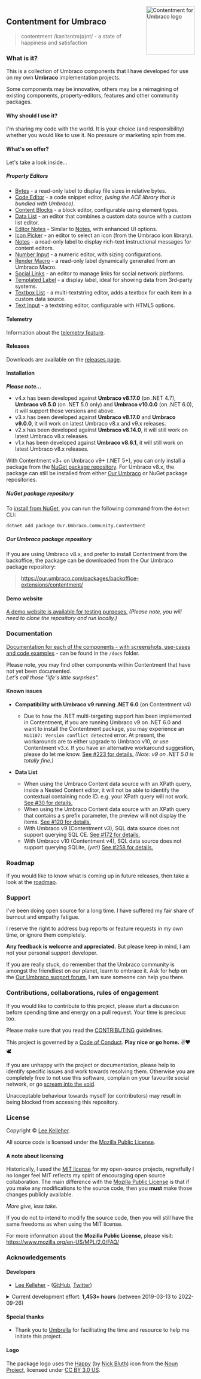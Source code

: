 <img src="../docs/assets/img/logo.png" alt="Contentment for Umbraco logo" title="A state of Umbraco happiness." height="130" align="right">

## Contentment for Umbraco

> contentment /kənˈtɛntm(ə)nt/ - a state of happiness and satisfaction

### What is it?

This is a collection of Umbraco components that I have developed for use on my own **Umbraco** implementation projects.

Some components may be innovative, others may be a reimagining of existing components, property-editors, features and other community packages.


#### Why should I use it?

I'm sharing my code with the world. It is your choice (and responsibility) whether you would like to use it.
No pressure or marketing spin from me.


#### What's on offer?

Let's take a look inside...

##### Property Editors

- [Bytes](../docs/editors/bytes.md) - a read-only label to display file sizes in relative bytes.
- [Code Editor](../docs/editors/code-editor.md) - a code snippet editor, _(using the ACE library that is bundled with Umbraco)._
- [Content Blocks](../docs/editors/content-blocks.md) - a block editor, configurable using element types.
- [Data List](../docs/editors/data-list.md) - an editor that combines a custom data source with a custom list editor.
- [Editor Notes](../docs/editors/editor-notes.md) - Similar to [Notes](../docs/editors/notes.md), with enhanced UI options.
- [Icon Picker](../docs/editors/icon-picker.md) - an editor to select an icon (from the Umbraco icon library).
- [Notes](../docs/editors/notes.md) - a read-only label to display rich-text instructional messages for content editors.
- [Number Input](../docs/editors/number-input.md) - a numeric editor, with sizing configurations.
- [Render Macro](../docs/editors/render-macro.md) - a read-only label dynamically generated from an Umbraco Macro.
- [Social Links](../docs/editors/social-links.md) - an editor to manage links for social network platforms.
- [Templated Label](../docs/editors/templated-label.md) - a display label, ideal for showing data from 3rd-party systems.
- [Textbox List](../docs/editors/textbox-list.md) - a multi-textstring editor, adds a textbox for each item in a custom data source.
- [Text Input](../docs/editors/text-input.md) - a textstring editor, configurable with HTML5 options.

#### Telemetry

Information about the [telemetry feature](../docs/telemetry.md).

#### Releases

Downloads are available on the [releases page](https://github.com/leekelleher/umbraco-contentment/releases).

#### Installation

_**Please note...**_

- v4.x has been developed against **Umbraco v8.17.0** (on .NET 4.7), **Umbraco v9.5.0** (on .NET 5.0 only) and **Umbraco v10.0.0** (on .NET 6.0), it will support those versions and above.
- v3.x has been developed against **Umbraco v8.17.0** and **Umbraco v9.0.0**, it will work on latest Umbraco v8.x and v9.x releases.
- v2.x has been developed against **Umbraco v8.14.0**, it will still work on latest Umbraco v8.x releases.
- v1.x has been developed against **Umbraco v8.6.1**, it will still work on latest Umbraco v8.x releases.

With Contentment v3+ on Umbraco v9+ (.NET 5+), you can only install a package from the [NuGet package repository](https://www.nuget.org/packages/Our.Umbraco.Community.Contentment). For Umbraco v8.x, the package can still be installed from either [Our Umbraco](https://our.umbraco.com/packages/backoffice-extensions/contentment/) or NuGet package repositories.

##### NuGet package repository

To [install from NuGet](https://www.nuget.org/packages/Our.Umbraco.Community.Contentment), you can run the following command from the `dotnet` CLI:

    dotnet add package Our.Umbraco.Community.Contentment

##### Our Umbraco package repository

If you are using Umbraco v8.x, and prefer to install Contentment from the backoffice, the package can be downloaded from the Our Umbraco package repository:

> <https://our.umbraco.com/packages/backoffice-extensions/contentment/>


#### Demo website

[A demo website is available for testing purposes.](../src/Umbraco.Cms.10.0.0/README.md) _(Please note, you will need to clone the repository and run locally.)_


### Documentation

[Documentation for each of the components - with screenshots, use-cases and code examples](../docs/) - can be found in the `/docs` folder.

Please note, you may find other components within Contentment that have not yet been documented.<br>
_Let's call those "life's little surprises"._


#### Known issues

- **Compatibility with Umbraco v9 running .NET 6.0** (on Contentment v4)
  - Due to how the .NET multi-targeting support has been implemented in Contentment, if you are running Umbraco v9 on .NET 6.0 and want to install the Contentment package, you may experience an `NU1107: Version conflict detected` error. At present, the workarounds are to either upgrade to Umbraco v10, or use Contentment v3.x. If you have an alternative workaround suggestion, please do let me know. [See #223 for details.](https://github.com/leekelleher/umbraco-contentment/issues/223) _(Note: v9 on .NET 5.0 is totally fine.)_

- **Data List**
  - When using the Umbraco Content data source with an XPath query, inside a Nested Content editor, it will not be able to identify the contextual containing node ID. e.g. your XPath query will not work. [See #30 for details.](https://github.com/leekelleher/umbraco-contentment/issues/30)
  - When using the Umbraco Content data source with an XPath query that contains a `$` prefix parameter, the preview will not display the items. [See #120 for details.](https://github.com/leekelleher/umbraco-contentment/issues/120)
  - With Umbraco v9 (Contentment v3), SQL data source does not support querying SQL CE. [See #172 for details.](https://github.com/leekelleher/umbraco-contentment/issues/172)
  - With Umbraco v10 (Contentment v4), SQL data source does not support querying SQLite, _(yet!)_ [See #258 for details.](https://github.com/leekelleher/umbraco-contentment/issues/258)


### Roadmap

If you would like to know what is coming up in future releases, then take a look at the [roadmap](ROADMAP.md).


### Support

I've been doing open source for a long time. I have suffered my fair share of burnout and empathy fatigue.

I reserve the right to address bug reports or feature requests in my own time, or ignore them completely.

**Any feedback is welcome and appreciated.** But please keep in mind, I am not your personal support developer.

If you are really stuck, do remember that the Umbraco community is amongst the friendliest on our planet, learn to embrace it. 
Ask for help on the [Our Umbraco support forum](https://our.umbraco.com/), I am sure someone can help you there.


### Contributions, collaborations, rules of engagement

If you would like to contribute to this project, please start a discussion before spending time and energy on a pull request. Your time is precious too.

Please make sure that you read the [CONTRIBUTING](CONTRIBUTING.md) guidelines.

This project is governed by a [Code of Conduct](CODE_OF_CONDUCT.md). **Play nice or go home.** :v::heart::dove:

If you are unhappy with the project or documentation, please help to identify specific issues and work towards resolving them.
Otherwise you are completely free to not use this software, complain on your favourite social network, or go [scream into the void](https://screamintothevoid.com/).

Unacceptable behaviour towards myself (or contributors) may result in being blocked from accessing this repository.


### License

Copyright &copy; [Lee Kelleher](https://leekelleher.com).

All source code is licensed under the [Mozilla Public License](../LICENSE).

#### A note about licensing

Historically, I used the [MIT license](https://opensource.org/licenses/MIT) for my open-source projects, regretfully I no longer feel MIT reflects my spirit of encouraging open source collaboration.
The main difference with the [Mozilla Public License](https://opensource.org/licenses/MPL-2.0) is that if you make any modifications to the source code, then you **must** make those changes publicly available.

_More give, less take._

If you do not to intend to modify the source code, then you will still have the same freedoms as when using the MIT license.

For more information about the **Mozilla Public License**, please visit: <https://www.mozilla.org/en-US/MPL/2.0/FAQ/>


### Acknowledgements

#### Developers

- [Lee Kelleher](https://leekelleher.com) - ([GitHub](https://github.com/leekelleher), [Twitter](https://twitter.com/leekelleher))

<details>
<summary>Current development effort: <b>1,453+ hours</b> (between 2019-03-13 to 2022-09-26)</summary>

_To give you an idea of how much human developer time/effort has been put into making this package._

</details>


#### Special thanks

- Thank you to [Umbrella](https://umbrellainc.co.uk) for facilitating the time and resource to help me initiate this project.


#### Logo

The package logo uses the [Happy](https://thenounproject.com/term/happy/375493/) (by [Nick Bluth](https://thenounproject.com/nickbluth/)) icon from the [Noun Project](https://thenounproject.com), licensed under [CC BY 3.0 US](https://creativecommons.org/licenses/by/3.0/us/).
